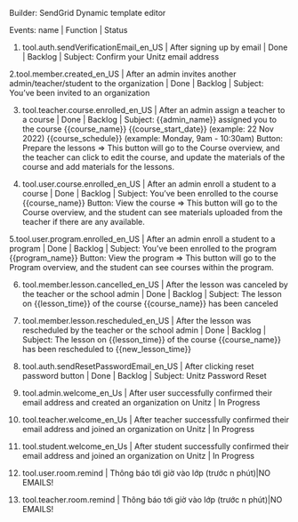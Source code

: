 Builder: SendGrid Dynamic template editor

Events: name | Function | Status
1. tool.auth.sendVerificationEmail_en_US | After signing up by email | Done | Backlog |
Subject: Confirm your Unitz email address

2.tool.member.created_en_US | After an admin invites another admin/teacher/student to the organization | Done | Backlog |
Subject: You’ve been invited to an organization

3. tool.teacher.course.enrolled_en_US | After an admin assign a teacher to a course | Done | Backlog | 
Subject: {{admin_name}} assigned you to the course {{course_name}}
{{course_start_date}} (example: 22 Nov 2022)
{{course_schedule}} (example: Monday, 9am - 10:30am)
Button: Prepare the lessons => This button will go to the Course overview, and the teacher can click to edit the course, and update the materials of the course and add materials for the lessons.

4. tool.user.course.enrolled_en_US | After an admin enroll a student to a course | Done | Backlog | 
Subject: You’ve been enrolled to the course {{course_name}}
Button: View the course => This button will go to the Course overview, and the student can see materials uploaded from the teacher if there are any available.

5.tool.user.program.enrolled_en_US | After an admin enroll a student to a program | Done | Backlog |
Subject: You’ve been enrolled to the program {{program_name}}
Button: View the program => This button will go to the Program overview, and the student can see courses within the program.

6. tool.member.lesson.cancelled_en_US | After the lesson was canceled by the teacher or the school admin | Done | Backlog |
Subject: The lesson on {{lesson_time}} of the course {{course_name}} has been canceled

7. tool.member.lesson.rescheduled_en_US | After the lesson was rescheduled by the teacher or the school admin | Done | Backlog | 
Subject: The lesson on {{lesson_time}} of the course {{course_name}} has been rescheduled to {{new_lesson_time}}
  
8. tool.auth.sendResetPasswordEmail_en_US | After clicking reset password button | Done | Backlog | 
Subject: Unitz Password Reset 

9. tool.admin.welcome_en_Us | After user successfully confirmed their email address and created an organization on Unitz | In Progress

10. tool.teacher.welcome_en_Us | After teacher successfully confirmed their email address and joined an organization on Unitz | In Progress

11. tool.student.welcome_en_Us | After student successfully confirmed their email address and joined an organization on Unitz | In Progress

12. tool.user.room.remind | Thông báo tới giờ vào lớp (trước n phút)|NO EMAILS!
13. tool.teacher.room.remind | Thông báo tới giờ vào lớp (trước n phút)|NO EMAILS!


